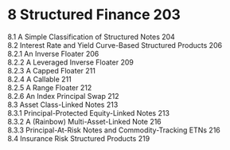 # 8 Structured Finance 203  

8.1 A Simple Classification of Structured Notes 204   
8.2 Interest Rate and Yield Curve-Based Structured Products 206   
8.2.1 An Inverse Floater 206   
8.2.2 A Leveraged Inverse Floater 209   
8.2.3 A Capped Floater 211   
8.2.4 A Callable 211   
8.2.5 A Range Floater 212   
8.2.6 An Index Principal Swap 212   
8.3 Asset Class-Linked Notes 213   
8.3.1 Principal-Protected Equity-Linked Notes 213   
8.3.2 A (Rainbow) Multi-Asset-Linked Note 216   
8.3.3 Principal-At-Risk Notes and Commodity-Tracking ETNs 216   
8.4 Insurance Risk Structured Products 219  
